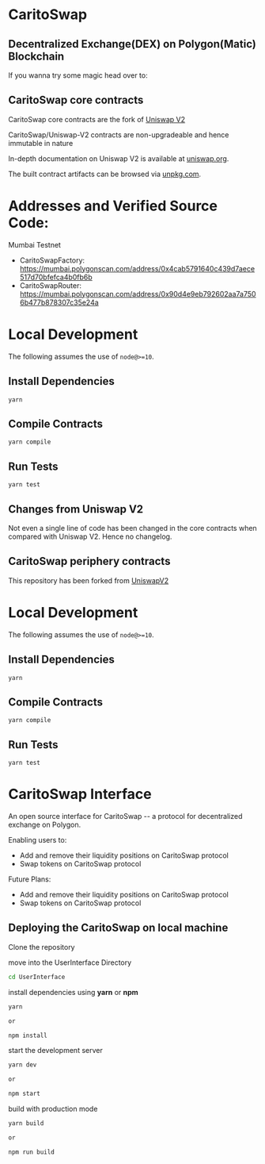 # CaritoSwap
## Decentralized Exchange(DEX) on Polygon(Matic) Blockchain

If you wanna try some magic head over to:



## CaritoSwap core contracts
CaritoSwap core contracts are the fork of [Uniswap V2](https://github.com/Uniswap/uniswap-v2-core)

CaritoSwap/Uniswap-V2 contracts are non-upgradeable and hence immutable in nature

In-depth documentation on Uniswap V2 is available at [uniswap.org](https://uniswap.org/docs).

The built contract artifacts can be browsed via [unpkg.com](https://unpkg.com/browse/@uniswap/v2-core@latest/).

# Addresses and Verified Source Code:

Mumbai Testnet
- CaritoSwapFactory: https://mumbai.polygonscan.com/address/0x4cab5791640c439d7aece517d70bfefca4b0fb6b
- CaritoSwapRouter: https://mumbai.polygonscan.com/address/0x90d4e9eb792602aa7a7506b477b878307c35e24a

# Local Development

The following assumes the use of `node@>=10`.

## Install Dependencies

`yarn`

## Compile Contracts

`yarn compile`

## Run Tests

`yarn test`

## Changes from Uniswap V2

Not even a single line of code has been changed in the core contracts when compared with Uniswap V2. Hence no changelog.

## CaritoSwap periphery contracts

This repository has been forked from [UniswapV2](https://github.com/Uniswap/uniswap-v2-periphery)

# Local Development

The following assumes the use of `node@>=10`.

## Install Dependencies

`yarn`

## Compile Contracts

`yarn compile`

## Run Tests

`yarn test`

# CaritoSwap Interface

An open source interface for CaritoSwap -- a protocol for decentralized exchange on Polygon.

Enabling users to:

- Add and remove their liquidity positions on CaritoSwap protocol
- Swap tokens on CaritoSwap protocol

Future Plans:

- Add and remove their liquidity positions on CaritoSwap protocol
- Swap tokens on CaritoSwap protocol

## Deploying the CaritoSwap on local machine

Clone the repository

move into the UserInterface Directory

```sh
cd UserInterface
```

install dependencies using **yarn** or **npm**

```sh
yarn

or

npm install
```

start the development server
```sh
yarn dev

or

npm start
```

build with production mode
```sh
yarn build

or

npm run build
```